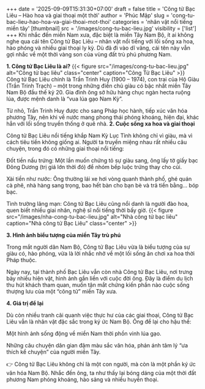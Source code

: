 +++
date = '2025-09-09T15:31:30+07:00'
draft = false
title = 'Công tử Bạc Liêu – Hào hoa và giai thoại một thời'
author = 'Phúc Mập'
slug = 'cong-tu-bac-lieu-hao-hoa-va-giai-thoai-mot-thoi'
categories = 'nhân vật nổi tiếng miền tây'
[thumbnail]
    src = '/images/cong-tu-bac-lieu.jpg'
    visibility = ['list']
+++
Khi nhắc đến miền Nam xưa, đặc biệt là miền Tây Nam Bộ, ít ai không nghe qua cái tên Công tử Bạc Liêu – nhân vật nổi tiếng với lối sống xa hoa, hào phóng và nhiều giai thoại ly kỳ. Dù đã đi vào dĩ vãng, cái tên này vẫn gợi nhắc về một thời vàng son của vùng đất trù phú phương Nam.

**1. Công tử Bạc Liêu là ai?**
{{< figure src="/images/cong-tu-bac-lieu.jpg" alt="Công tử bạc liêu" class="center" caption="Công Tử Bạc Liêu" >}}
Công tử Bạc Liêu chính là Trần Trinh Huy (1900 – 1974), con trai của Hộ Giàu (Trần Trinh Trạch) – một trong những điền chủ giàu có bậc nhất miền Tây Nam Bộ đầu thế kỷ 20. Gia đình ông sở hữu hàng chục ngàn hecta ruộng lúa, được mệnh danh là “vua lúa gạo Nam Kỳ”.

Từ nhỏ, Trần Trinh Huy được cho sang Pháp học hành, tiếp xúc văn hóa phương Tây, nên khi về nước mang phong thái phóng khoáng, hiện đại, khác hẳn với lối sống truyền thống ở quê nhà.
**2. Cuộc sống xa hoa và giai thoại**

Công tử Bạc Liêu nổi tiếng khắp Nam Kỳ Lục Tỉnh không chỉ vì giàu, mà vì cách tiêu tiền không giống ai. Người ta truyền miệng nhau rất nhiều câu chuyện, trong đó có những giai thoại nổi tiếng:

Đốt tiền nấu trứng: Một lần muốn chứng tỏ sự giàu sang, ông lấy tờ giấy bạc Đông Dương (trị giá lớn thời đó) để nhóm bếp luộc trứng thay cho củi.

Xài tiền như nước: Ông thường lái xe hơi vòng quanh thành phố, ghé quán cà phê, nhà hàng sang trọng, bao hết bàn cho bạn bè và trả tiền bằng… bóp bạc.

Tình trường lãng mạn: Công tử Bạc Liêu cũng nổi danh là người đào hoa, quen biết nhiều giai nhân, nghệ sĩ nổi tiếng thời bấy giờ.
{{< figure src="/images/nha-cong-tu-bac-lieu.jpg" alt="Nhà công tử bạc liêu" caption="Nhà công tử Bạc Liêu" class="center" >}}

**3. Hình ảnh biểu tượng của miền Tây trù phú**

Trong mắt người dân Nam Bộ, Công tử Bạc Liêu vừa là biểu tượng của sự giàu có, hào phóng, vừa là lời nhắc nhở về một lối sống ăn chơi xa hoa thời Pháp thuộc.

Ngày nay, tại thành phố Bạc Liêu vẫn còn nhà Công tử Bạc Liêu, nơi trưng bày nhiều hiện vật, hình ảnh gắn liền với cuộc đời ông. Đây là điểm du lịch thu hút khách tham quan, muốn tận mắt chứng kiến phần nào cuộc sống thượng lưu của một “công tử” miền Tây xưa.

**4. Giá trị để lại**

Dù còn nhiều tranh cãi quanh việc thực hư của các giai thoại, Công tử Bạc Liêu vẫn là nhân vật đặc sắc trong ký ức Nam Bộ. Ông để lại cho hậu thế:

Một hình ảnh sống động về miền Nam thời phồn vinh lúa gạo.

Những câu chuyện dân gian đậm màu sắc văn hóa, phản ánh tâm lý “ưa thích kể chuyện” của người miền Tây.

👉 Công tử Bạc Liêu không chỉ là một con người, mà còn là một phần ký ức văn hóa Nam Bộ. Nhắc đến ông, ta như thấy lại bóng dáng của một thời đất phương Nam phóng khoáng, hào sảng và nhiều huyền thoại.